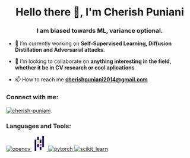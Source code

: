 <h1 align="center">Hello there 👋, I'm Cherish Puniani</h1>
<h3 align="center">I am biased towards ML, variance optional.</h3>

- 🔭 I’m currently working on **Self-Supervised Learning, Diffusion Distillation and Adversarial attacks.**

- 👯 I’m looking to collaborate on **anything interesting in the field, whether it be in CV research or cool aplications**

- 📫 How to reach me **cherishpuniani2014@gmail.com**

<h3 align="left">Connect with me:</h3>
<p align="left">
<a href="https://linkedin.com/in/cherish-puniani" target="blank"><img align="center" src="https://raw.githubusercontent.com/rahuldkjain/github-profile-readme-generator/master/src/images/icons/Social/linked-in-alt.svg" alt="cherish-puniani" height="30" width="40" /></a>
</p>

<h3 align="left">Languages and Tools:</h3>
<p align="left"> <a href="https://opencv.org/" target="_blank" rel="noreferrer"> <img src="https://www.vectorlogo.zone/logos/opencv/opencv-icon.svg" alt="opencv" width="40" height="40"/> </a> <a href="https://pandas.pydata.org/" target="_blank" rel="noreferrer"> <img src="https://raw.githubusercontent.com/devicons/devicon/2ae2a900d2f041da66e950e4d48052658d850630/icons/pandas/pandas-original.svg" alt="pandas" width="40" height="40"/> </a> <a href="https://pytorch.org/" target="_blank" rel="noreferrer"> <img src="https://www.vectorlogo.zone/logos/pytorch/pytorch-icon.svg" alt="pytorch" width="40" height="40"/> </a> <a href="https://scikit-learn.org/" target="_blank" rel="noreferrer"> <img src="https://upload.wikimedia.org/wikipedia/commons/0/05/Scikit_learn_logo_small.svg" alt="scikit_learn" width="40" height="40"/> </a> </p>
